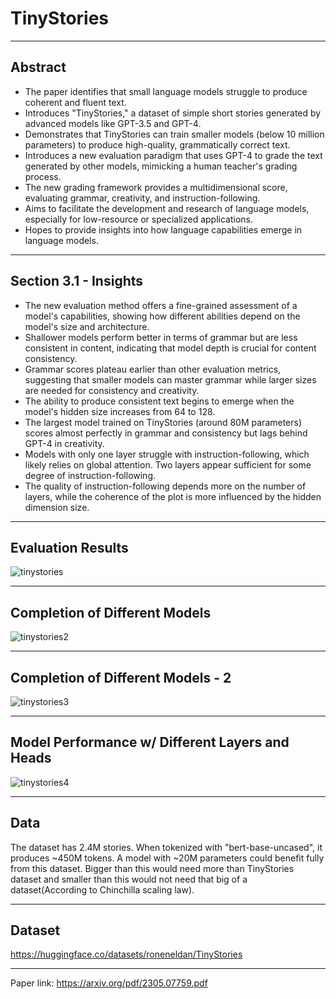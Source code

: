 # TinyStories

***

## Abstract
* The paper identifies that small language models struggle to produce coherent and fluent text.
* Introduces "TinyStories," a dataset of simple short stories generated by advanced models like GPT-3.5 and GPT-4.
* Demonstrates that TinyStories can train smaller models (below 10 million parameters) to produce high-quality, grammatically correct text.
* Introduces a new evaluation paradigm that uses GPT-4 to grade the text generated by other models, mimicking a human teacher's grading process.
* The new grading framework provides a multidimensional score, evaluating grammar, creativity, and instruction-following.
* Aims to facilitate the development and research of language models, especially for low-resource or specialized applications.
* Hopes to provide insights into how language capabilities emerge in language models.

***

## Section 3.1 - Insights
* The new evaluation method offers a fine-grained assessment of a model's capabilities, showing how different abilities depend on the model's size and architecture.
* Shallower models perform better in terms of grammar but are less consistent in content, indicating that model depth is crucial for content consistency.
* Grammar scores plateau earlier than other evaluation metrics, suggesting that smaller models can master grammar while larger sizes are needed for consistency and creativity.
* The ability to produce consistent text begins to emerge when the model's hidden size increases from 64 to 128.
* The largest model trained on TinyStories (around 80M parameters) scores almost perfectly in grammar and consistency but lags behind GPT-4 in creativity.
* Models with only one layer struggle with instruction-following, which likely relies on global attention. Two layers appear sufficient for some degree of instruction-following.
* The quality of instruction-following depends more on the number of layers, while the coherence of the plot is more influenced by the hidden dimension size.

***

## Evaluation Results

![tinystories](https://github.com/afurkank/paper-notes/assets/62884181/15c6a689-08a9-496c-bb07-c2577fa9ef05)

***

## Completion of Different Models

![tinystories2](https://github.com/afurkank/paper-notes/assets/62884181/bd6cd8e1-db8b-4e93-b21e-c99a55ff8257)

***

## Completion of Different Models - 2

![tinystories3](https://github.com/afurkank/paper-notes/assets/62884181/847febef-019b-4e06-bac0-e5ee8e7bcfa9)

***

## Model Performance w/ Different Layers and Heads

![tinystories4](https://github.com/afurkank/paper-notes/assets/62884181/59097c00-e3e9-475a-ba13-62a7368d29a0)

***

## Data
The dataset has 2.4M stories. When tokenized with "bert-base-uncased", it produces ~450M tokens.
A model with ~20M parameters could benefit fully from this dataset. Bigger than this would need more than TinyStories dataset and smaller than this would not need that big of a dataset(According to Chinchilla scaling law).

***

## Dataset
https://huggingface.co/datasets/roneneldan/TinyStories

***

Paper link: https://arxiv.org/pdf/2305.07759.pdf
